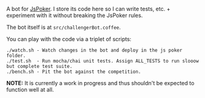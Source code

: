 A bot for [JsPoker][0]. I store its code here so I can write tests, etc. + experiment with it without breaking the JsPoker rules.

The bot itself is at `src/challengerBot.coffee`.

You can play with the code via a triplet of scripts:

    ./watch.sh - Watch changes in the bot and deploy in the js poker folder.
	./test.sh  - Run mocha/chai unit tests. Assign ALL_TESTS to run slooow but complete test suite.
	./bench.sh - Pit the bot against the competition.

__NOTE:__ It is currently a work in progress and thus shouldn't be expected to function well at
all.

[0]:https://github.com/mdp/JsPoker
